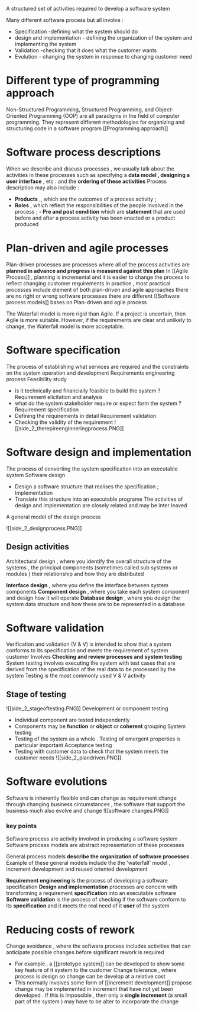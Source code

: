 A structured set of activities required to develop a software system 

Many different software process but all involve : 
- Specification -defining what the system should do 
- design and implementation - defining the organization of the system and implementing the system 
- Validation -checking that it does what the customer wants 
- Evolution - changing the system in response  to changing customer need 
# Different type of programming approach 
Non-Structured Programming, Structured Programming, and Object-Oriented Programming (OOP) are all paradigms in the field of computer programming. They represent different methodologies for organizing and structuring code in a software program [[Programming approach]]  

# Software process descriptions 
When we describe and discuss processes , we usually talk about the activities in these processes such as specifying a  **data model , designing a user interface** , etc  . and the **ordering of these activities** 
Process description may also include : 
- **Products** ,, which are the outcomes of a process activity ; 
- **Roles** , which reflect the responsibilities of the people involved in the process ;
**- Pre and post condition** which are **statement** that are used before and after a process activity has been enacted or a product produced 

# Plan-driven and agile processes 
Plan-driven processes are processes where all of the process activities are **planned in advance and progress is measured against this plan** 
In [[Agile Process]] , planning is incremental and it is easier to change the process to reflect changing customer requirements 
In practice , most practical processes include element of both plan-driven and agile approaches 
there are no right or wrong software processes  there  are different [[Software process models]] bases on Plan-driven and agile process  

The Waterfall model is more rigid than Agile. If a project is uncertain, then Agile is more suitable. However, if the requirements are clear and unlikely to change, the Waterfall model is more acceptable.

# Software specification 
The process of establishing what services are required and the constraints on the system operation and development 
Requirements engineering process 
Feasibility study 
- is it technically and financially feasible to build the system ? 
Requirement elicitation and analysis 
- what do the system stakeholder require or expect form the system ? 
Requirement specification 
- Defining the requirements in detail 
Requirement validation 
- Checking the validity of the requirement 
![[side_2_therepireenginneringprocess.PNG]]
# Software design and implementation 

The process of converting the system specification into an executable system 
Software design 
- Design a software structure that realises the specification ; 
Implementation 
- Translate this structure into an executable programe 
The activities of design  and implementation are closely related and may be inter leaved 

A general model of the design process  

![[side_2_designprocess.PNG]]

## Design activities  
Architectural design , where you identify the overall  structure of the systems , the principal components (sometimes called sub systems or modules ) their relationship and how they are distributed 

**Interface design** , where you define the interface between system  components 
**Component design** , where you take each system component and design  how it will operate 
**Database design** , where you design the system data structure and how these are to be represented in a database 
# Software validation 
Verification and validation (V & V) is intended to show that a system conforms to its specification and meets the requirement of system customer 
Involves **Checking and review processes and system testing** 
System testing involves executing the system with test cases that are derived from the specification of the real data to be processed by the system 
Testing is the most commonly used V & V activity 
## Stage of testing 
![[side_2_stageoftesting.PNG]]
Development or component testing 
- Individual component are tested independently 
- Components may be **function** or **object** or **coherent** grouping 
System testing 
 - Testing of the system as a  whole . Testing of emergent properties is particular  important 
Acceptance testing 
- Testing with customer data to check that the system meets the customer needs 
![[side_2_plandriven.PNG]]
# Software evolutions 

Software is inherently flexible and can change 
as requirement change through changing business circumstances , the software that support the business much also evolve and change 
![[software changes.PNG]]
### key points 
Software process are activity involved in  producing a software system  . Software process models are abstract representation of these processes 

General process models **describe the organization of software processes** . Example of these general models include the the 'waterfall' model , increment development and reused oriented development 

**Requirement engineering** is the process of  developing a software specification 
**Design and implementation** processes are concern with transforming a requirement **specification** into an executable software 
**Software validation** is the process of checking if the software conform to its
**specification** and it meets the real need of it **user** of the system 

# Reducing costs of rework 
Change avoidance , where the software process includes activities that can anticipate possible changes before significant rework is required 
- For example , a [[prototype system]] can be developed to show some key feature of it system to the customer 
Change tolerance , where process is design so change can be develop at a relative cost 
- This normally involves some form  of [[increment development]] propose change may be implemented in increment that have not yet been developed . If this is impossible , then only a **single increment** (a small part of the system )  may have to be alter to incorporate the change 






